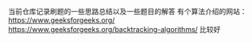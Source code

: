 当前仓库记录刷题的一些思路总结以及一些题目的解答
有个算法介绍的网站：https://www.geeksforgeeks.org/      https://www.geeksforgeeks.org/backtracking-algorithms/ 比较好

